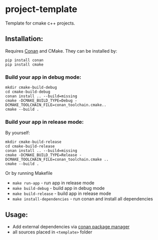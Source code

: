 # project-template
Template for cmake c++ projects.

## Installation:
Requires [Conan](https://conan.io/center/) and CMake. 
They can be installed by:
```shell
pip install conan
pip install cmake
```
### Build your app in debug mode:

```shell
mkdir cmake-build-debug
cd cmake-build-debug
conan install .. --build=missing
cmake -DCMAKE_BUILD_TYPE=Debug -DCMAKE_TOOLCHAIN_FILE=conan_toolchain.cmake..
cmake --build .  
```

### Build your app in release mode:

By yourself: 
```shell
mkdir cmake-build-release
cd cmake-build-release
conan install .. --build=missing
cmake -DCMAKE_BUILD_TYPE=Release -DCMAKE_TOOLCHAIN_FILE=conan_toolchain.cmake ..
cmake --build .  
```

Or by running Makefile

* ```make run-app```  - run app in release mode
* ```make build-debug```  - build app in debug mode
* ```make build-release```  - build app in release mode
* ```make install-dependencies```  - run conan and install all dependencies


## Usage: 

* Add external dependencies via [conan package manager](https://conan.io/center/)
* all sources placed in ```<template>``` folder


